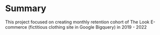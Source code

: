 # Summary
This project focused on creating monthly retention cohort of The Look E-commerce (fictitious clothing site in Google Bigquery) in 2019 - 2022
